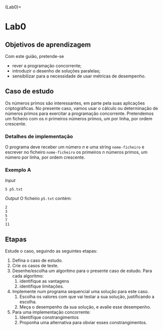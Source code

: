 (Lab0)=
# Lab0

## Objetivos de aprendizagem

Com este guião, pretende-se 
+ rever a programação concorrente;
+ introduzir o desenho de soluções paralelas;
+ sensibilizar para a necessidade de usar métricas de desempenho.


## Caso de estudo

Os números primos são interessantes, em parte pela suas aplicações criptográficas.
No presente caso, vamos usar o cálculo ou determinação de números primos para exercitar a programação concorrente.
Pretendemos um ficheiro com os $n$ primeiros números primos, um por linha, por ordem crescente.

### Detalhes de implementação

O programa deve receber um número $n$ e uma string `nome-ficheiro` e escrever no ficheiro `nome-ficheiro` os primeiros $n$ números primos, um número por linha, por ordem crescente.

### Exemplo A

*Input*
```
5 p5.txt
```

*Output*
O ficheiro `p5.txt` contém:
```
2
3
5
7
11
```

## Etapas

Estude o caso, seguindo as seguintes etapas:

1. Defina o caso de estudo.
1. Crie os casos de teste.
1. Desenhe/escolha um algoritmo para o presente caso de estudo. Para cada algoritmo:
    1. identifique as vantagens
    1. identifique limitações.
1. Implemente num programa sequencial uma solução para este caso.
    1. Escolha os valores com que vai testar a sua solução, justificando a escolha.
    1. Meça o desempenho da sua solução, e avalie esse desempenho.
1. Para uma implementação concorrente:
    1. Identifique constrangimentos
    1. Proponha uma alternativa para obviar esses constrangimentos.
